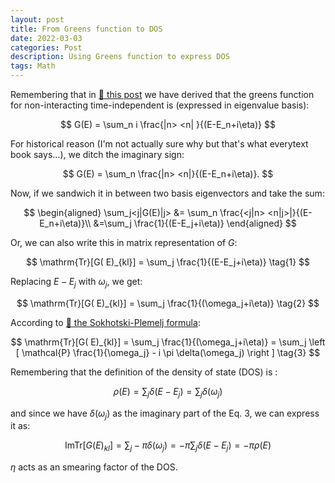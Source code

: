 ```yaml
---
layout: post
title: From Greens function to DOS
date: 2022-03-03
categories: Post
description: Using Greens function to express DOS
tags: Math
---
```


Remembering that in [:link: this post](../../../2021/08/16/Greens_function_2.html) we have derived that the greens function for non-interacting time-independent is (expressed in eigenvalue basis):

$$
G(E) = \sum_n i \frac{|n> <n|  }{(E-E_n+i\eta)}
$$

For historical reason (I'm not actually sure why but that's what everytext book says...), we ditch the imaginary sign:

$$
G(E) = \sum_n \frac{|n> <n|}{(E-E_n+i\eta)}.
$$

Now, if we sandwich it in between two basis eigenvectors and take the sum:

$$
\begin{aligned}
\sum_j<j|G(E)|j> &= \sum_n \frac{<j|n> <n|j>|}{(E-E_n+i\eta)}\\
&=\sum_j \frac{1}{(E-E_j+i\eta)}
\end{aligned}
$$

Or, we can also write this in matrix representation of $G$:

$$
\mathrm{Tr}[G( E)_{kl}] = \sum_j \frac{1}{(E-E_j+i\eta)} \tag{1}
$$

Replacing $E-E_j$ with $\omega_j$, we get:

$$
\mathrm{Tr}[G( E)_{kl}] = \sum_j \frac{1}{(\omega_j+i\eta)} \tag{2}
$$

According to [:link: the Sokhotski-Plemelj formula](../01/Sokhotski_Plemelj_Formula.html):

$$
\mathrm{Tr}[G( E)_{kl}] = \sum_j \frac{1}{(\omega_j+i\eta)} = \sum_j \left [ \mathcal{P} \frac{1}{\omega_j} - i \pi \delta(\omega_j) \right ] \tag{3}
$$


Remembering that the definition of the density of state (DOS) is :

$$
\rho(E) = \sum_j \delta(E-E_j) = \sum_j \delta(\omega_j) \tag{4}
$$

and since we have $\delta(\omega_j)$ as the imaginary part of the Eq. 3, we can express it as:

$$
\mathrm{Im} \mathrm{Tr}[G(E)_{kl}] = \sum_j -\pi \delta(\omega_j) = -\pi \sum_j \delta(E-E_j) = - \pi \rho(E) \tag{5}
$$

$\eta$ acts as an smearing factor of the DOS.
